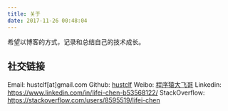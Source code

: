 ```yaml
---
title: 关于
date: 2017-11-26 00:48:04
---
```


希望以博客的方式，记录和总结自己的技术成长。 

## 社交链接
Email: hustclf[at]gmail.com
Github: [hustclf](https://github.com/hustclf)
Weibo: [程序猿大飞哥](https://weibo.com/3266610454/profile?topnav=1&wvr=6&is_all=1)
Linkedin: https://www.linkedin.com/in/lifei-chen-b53568122/
StackOverflow: https://stackoverflow.com/users/8595519/lifei-chen
